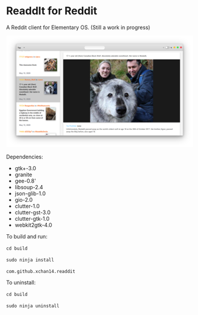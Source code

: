 # ReaddIt for Reddit
A Reddit client for Elementary OS. (Still a work in progress)

![sample](https://github.com/xchan14/readdit/blob/master/docs/readme-image.png?raw=true)

Dependencies:
- gtk+-3.0
- granite
- gee-0.8'
- libsoup-2.4
- json-glib-1.0
- gio-2.0
- clutter-1.0
- clutter-gst-3.0
- clutter-gtk-1.0
- webkit2gtk-4.0

To build and run:

`cd build`

`sudo ninja install`

`com.github.xchan14.readdit`

To uninstall:

`cd build`

`sudo ninja uninstall`
